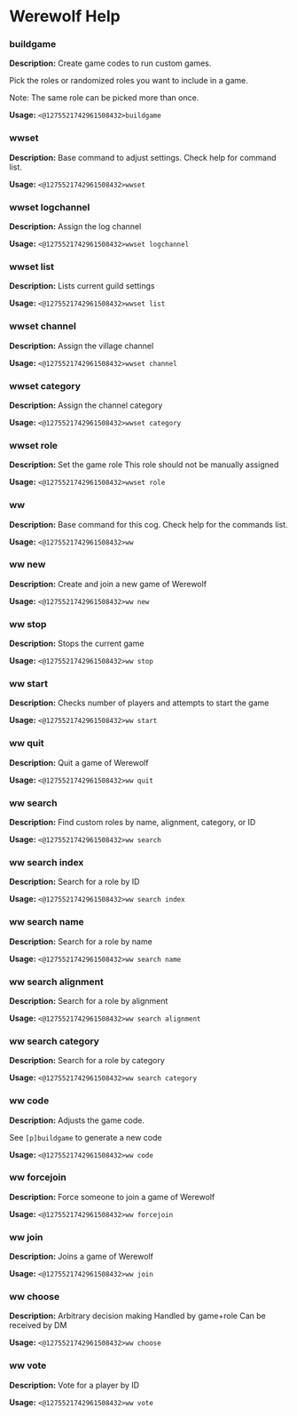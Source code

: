 # Werewolf Help

### buildgame

**Description:** Create game codes to run custom games.

Pick the roles or randomized roles you want to include in a game.

Note: The same role can be picked more than once.

**Usage:** `<@1275521742961508432>buildgame`

### wwset

**Description:** Base command to adjust settings. Check help for command list.

**Usage:** `<@1275521742961508432>wwset`

### wwset logchannel

**Description:** Assign the log channel

**Usage:** `<@1275521742961508432>wwset logchannel`

### wwset list

**Description:** Lists current guild settings

**Usage:** `<@1275521742961508432>wwset list`

### wwset channel

**Description:** Assign the village channel

**Usage:** `<@1275521742961508432>wwset channel`

### wwset category

**Description:** Assign the channel category

**Usage:** `<@1275521742961508432>wwset category`

### wwset role

**Description:** Set the game role
This role should not be manually assigned

**Usage:** `<@1275521742961508432>wwset role`

### ww

**Description:** Base command for this cog. Check help for the commands list.

**Usage:** `<@1275521742961508432>ww`

### ww new

**Description:** Create and join a new game of Werewolf

**Usage:** `<@1275521742961508432>ww new`

### ww stop

**Description:** Stops the current game

**Usage:** `<@1275521742961508432>ww stop`

### ww start

**Description:** Checks number of players and attempts to start the game

**Usage:** `<@1275521742961508432>ww start`

### ww quit

**Description:** Quit a game of Werewolf

**Usage:** `<@1275521742961508432>ww quit`

### ww search

**Description:** Find custom roles by name, alignment, category, or ID

**Usage:** `<@1275521742961508432>ww search`

### ww search index

**Description:** Search for a role by ID

**Usage:** `<@1275521742961508432>ww search index`

### ww search name

**Description:** Search for a role by name

**Usage:** `<@1275521742961508432>ww search name`

### ww search alignment

**Description:** Search for a role by alignment

**Usage:** `<@1275521742961508432>ww search alignment`

### ww search category

**Description:** Search for a role by category

**Usage:** `<@1275521742961508432>ww search category`

### ww code

**Description:** Adjusts the game code.

See `[p]buildgame` to generate a new code

**Usage:** `<@1275521742961508432>ww code`

### ww forcejoin

**Description:** Force someone to join a game of Werewolf

**Usage:** `<@1275521742961508432>ww forcejoin`

### ww join

**Description:** Joins a game of Werewolf

**Usage:** `<@1275521742961508432>ww join`

### ww choose

**Description:** Arbitrary decision making
Handled by game+role
Can be received by DM

**Usage:** `<@1275521742961508432>ww choose`

### ww vote

**Description:** Vote for a player by ID

**Usage:** `<@1275521742961508432>ww vote`

